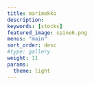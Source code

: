 ```yaml
---
title: marimekko
description:
keywords: [stocks]
featured_image: spine6.png
menus: "main"
sort_order: desc
#type: gallery
weight: 11
params:
  theme: light
---
```

